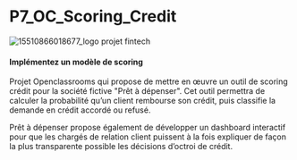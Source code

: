 # P7_OC_Scoring_Credit
![15510866018677_logo projet fintech](https://user-images.githubusercontent.com/100160429/156244226-c4820ced-3be0-48f6-84f1-682e78470e6f.png)

#### Implémentez un modèle de scoring
Projet Openclassrooms qui propose de mettre en œuvre un outil de scoring crédit pour la société fictive "Prêt à dépenser".
Cet outil permettra de calculer la probabilité qu’un client rembourse son crédit, puis classifie la demande en crédit accordé ou refusé.

Prêt à dépenser propose également de développer un dashboard interactif pour que les chargés 
de relation client puissent à la fois expliquer de façon la plus transparente possible les décisions d’octroi de crédit.
